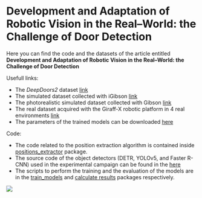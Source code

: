 # Development and Adaptation of Robotic Vision in the Real–World: the Challenge of Door Detection

Here you can find the code and the datasets of the article entitled **Development and Adaptation of Robotic Vision in the Real–World: the Challenge of Door Detection**

Usefull links:
* The *DeepDoors2* dataset [link](https://unimi2013-my.sharepoint.com/:u:/g/personal/michele_antonazzi_unimi_it/EX1sP643dctKswmWsVBiCLoBtyOdkSsxi5fpZJy3mnoaBg?e=tGyuLU)
* The simulated dataset collected with iGibson [link](https://unimi2013-my.sharepoint.com/:f:/g/personal/michele_antonazzi_unimi_it/EppCQg0MemBIrNUYzww0dIsBvv9hiaBYwU61Gz6fB2kO8Q?e=pmHmcX)
* The photorealistic simulated dataset collected with Gibson [link](https://unimi2013-my.sharepoint.com/:u:/g/personal/michele_antonazzi_unimi_it/EVYqJ4lErGNIhzUpqK7HDjQBoz2vQ-17acmi3NCpmE2xRw?e=60PiZW)
* The real dataset acquired with the Giraff-X robotic platform in 4 real environments [link](https://unimi2013-my.sharepoint.com/:u:/g/personal/michele_antonazzi_unimi_it/EXLStATEcj9Hhd06k4AcU0EBTB7J3pUUG_At9Ar60NpI3g?e=xmEwP7)
* The parameters of the trained models can be downloaded [here](https://unimi2013-my.sharepoint.com/:f:/g/personal/michele_antonazzi_unimi_it/Er7n154eKXtHqESgk2MahoQBa_t7hka5grS7N4ELkamqvg?e=fGKzMF)

Code:
* The code related to the position extraction algorithm is contained inside [positions_extractor](doors_detection_long_term/positions_extractor) package.
* The source code of the object detectors (DETR, YOLOv5, and Faster R-CNN) used in the experimental campaign can be found in the [here](doors_detection_long_term/doors_detector/models)
* The scripts to perform the training and the evaluation of the models are in the [train_models](doors_detection_long_term/scripts/doors_detector/train_models) and [calculate results](doors_detection_long_term/scripts/doors_detector/calculate_results) packages respectively.

![](images/example.gif)  



